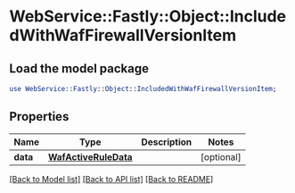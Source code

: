 # WebService::Fastly::Object::IncludedWithWafFirewallVersionItem

## Load the model package
```perl
use WebService::Fastly::Object::IncludedWithWafFirewallVersionItem;
```

## Properties
Name | Type | Description | Notes
------------ | ------------- | ------------- | -------------
**data** | [**WafActiveRuleData**](WafActiveRuleData.md) |  | [optional] 

[[Back to Model list]](../README.md#documentation-for-models) [[Back to API list]](../README.md#documentation-for-api-endpoints) [[Back to README]](../README.md)


